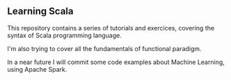 ## Learning Scala

This repository contains a series of tutorials and exercices, covering the syntax of Scala programming language.

I'm also trying to cover all the fundamentals of functional paradigm.

In a near future I will commit some code examples about Machine Learning, using Apache Spark.